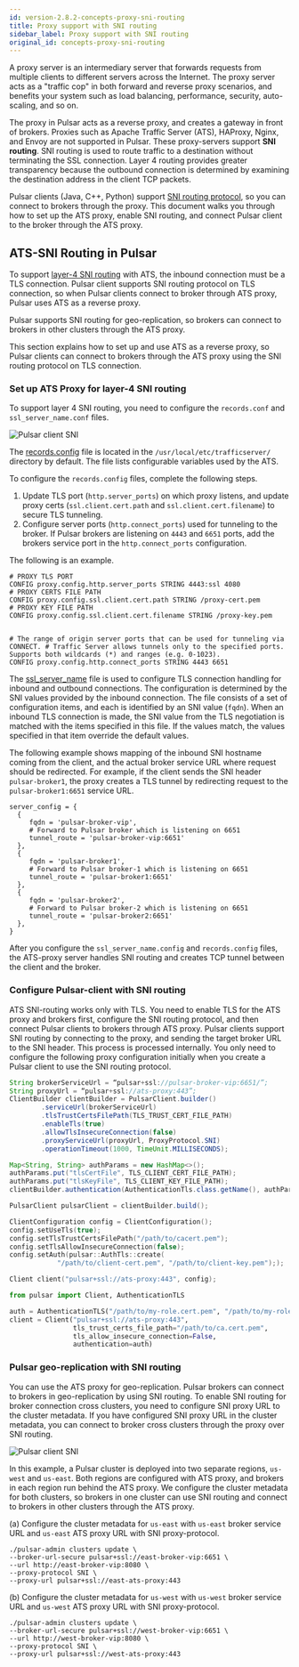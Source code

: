 ```yaml
---
id: version-2.8.2-concepts-proxy-sni-routing
title: Proxy support with SNI routing
sidebar_label: Proxy support with SNI routing
original_id: concepts-proxy-sni-routing
---
```


A proxy server is an intermediary server that forwards requests from multiple clients to different servers across the Internet. The proxy server acts as a "traffic cop" in both forward and reverse proxy scenarios, and benefits your system such as load balancing, performance, security, auto-scaling, and so on.

The proxy in Pulsar acts as a reverse proxy, and creates a gateway in front of brokers. Proxies such as Apache Traffic Server (ATS), HAProxy, Nginx, and Envoy are not supported in Pulsar. These proxy-servers support **SNI routing**. SNI routing is used to route traffic to a destination without terminating the SSL connection. Layer 4 routing provides greater transparency because the outbound connection is determined by examining the destination address in the client TCP packets.

Pulsar clients (Java, C++, Python) support [SNI routing protocol](https://github.com/apache/pulsar/wiki/PIP-60:-Support-Proxy-server-with-SNI-routing), so you can connect to brokers through the proxy. This document walks you through how to set up the ATS proxy, enable SNI routing, and connect Pulsar client to the broker through the ATS proxy.

## ATS-SNI Routing in Pulsar
To support [layer-4 SNI routing](https://docs.trafficserver.apache.org/en/latest/admin-guide/layer-4-routing.en.html) with ATS, the inbound connection must be a TLS connection. Pulsar client supports SNI routing protocol on TLS connection, so when Pulsar clients connect to broker through ATS proxy, Pulsar uses ATS as a reverse proxy.

Pulsar supports SNI routing for geo-replication, so brokers can connect to brokers in other clusters through the ATS proxy.

This section explains how to set up and use ATS as a reverse proxy, so Pulsar clients can connect to brokers through the ATS proxy using the SNI routing protocol on TLS connection. 

### Set up ATS Proxy for layer-4 SNI routing
To support layer 4 SNI routing, you need to configure the `records.conf` and `ssl_server_name.conf` files.

![Pulsar client SNI](assets/pulsar-sni-client.png)

The [records.config](https://docs.trafficserver.apache.org/en/latest/admin-guide/files/records.config.en.html) file is located in the `/usr/local/etc/trafficserver/` directory by default. The file lists configurable variables used by the ATS.

To configure the `records.config` files, complete the following steps.
1. Update TLS port (`http.server_ports`) on which proxy listens, and update proxy certs (`ssl.client.cert.path` and `ssl.client.cert.filename`) to secure TLS tunneling. 
2. Configure server ports (`http.connect_ports`) used for tunneling to the broker. If Pulsar brokers are listening on `4443` and `6651` ports, add the brokers service port in the `http.connect_ports` configuration.

The following is an example.

```
# PROXY TLS PORT
CONFIG proxy.config.http.server_ports STRING 4443:ssl 4080
# PROXY CERTS FILE PATH
CONFIG proxy.config.ssl.client.cert.path STRING /proxy-cert.pem
# PROXY KEY FILE PATH
CONFIG proxy.config.ssl.client.cert.filename STRING /proxy-key.pem


# The range of origin server ports that can be used for tunneling via CONNECT. # Traffic Server allows tunnels only to the specified ports. Supports both wildcards (*) and ranges (e.g. 0-1023).
CONFIG proxy.config.http.connect_ports STRING 4443 6651
```

The [ssl_server_name](https://docs.trafficserver.apache.org/en/8.0.x/admin-guide/files/ssl_server_name.yaml.en.html) file is used to configure TLS connection handling for inbound and outbound connections. The configuration is determined by the SNI values provided by the inbound connection. The file consists of a set of configuration items, and each is identified by an SNI value (`fqdn`). When an inbound TLS connection is made, the SNI value from the TLS negotiation is matched with the items specified in this file. If the values match, the values specified in that item override the default values. 

The following example shows mapping of the inbound SNI hostname coming from the client, and the actual broker service URL where request should be redirected. For example, if the client sends the SNI header `pulsar-broker1`, the proxy creates a TLS tunnel by redirecting request to the `pulsar-broker1:6651` service URL.

```
server_config = {
  {
     fqdn = 'pulsar-broker-vip',
     # Forward to Pulsar broker which is listening on 6651
     tunnel_route = 'pulsar-broker-vip:6651'
  },
  {
     fqdn = 'pulsar-broker1',
     # Forward to Pulsar broker-1 which is listening on 6651
     tunnel_route = 'pulsar-broker1:6651'
  },
  {
     fqdn = 'pulsar-broker2',
     # Forward to Pulsar broker-2 which is listening on 6651
     tunnel_route = 'pulsar-broker2:6651'
  },
}
```

After you configure the `ssl_server_name.config` and `records.config` files, the ATS-proxy server handles SNI routing and creates TCP tunnel between the client and the broker.

### Configure Pulsar-client with SNI routing
ATS SNI-routing works only with TLS. You need to enable TLS for the ATS proxy and brokers first, configure the SNI routing protocol, and then connect Pulsar clients to brokers through ATS proxy. Pulsar clients support SNI routing by connecting to the proxy, and sending the target broker URL to the SNI header. This process is processed internally. You only need to configure the following proxy configuration initially when you create a Pulsar client to use the SNI routing protocol.

<!--DOCUSAURUS_CODE_TABS-->

<!--Java-->

```java
String brokerServiceUrl = “pulsar+ssl://pulsar-broker-vip:6651/”;
String proxyUrl = “pulsar+ssl://ats-proxy:443”;
ClientBuilder clientBuilder = PulsarClient.builder()
		.serviceUrl(brokerServiceUrl)
        .tlsTrustCertsFilePath(TLS_TRUST_CERT_FILE_PATH)
        .enableTls(true)
        .allowTlsInsecureConnection(false)
        .proxyServiceUrl(proxyUrl, ProxyProtocol.SNI)
        .operationTimeout(1000, TimeUnit.MILLISECONDS);

Map<String, String> authParams = new HashMap<>();
authParams.put("tlsCertFile", TLS_CLIENT_CERT_FILE_PATH);
authParams.put("tlsKeyFile", TLS_CLIENT_KEY_FILE_PATH);
clientBuilder.authentication(AuthenticationTls.class.getName(), authParams);

PulsarClient pulsarClient = clientBuilder.build();
```

<!--C++-->

```c++
ClientConfiguration config = ClientConfiguration();
config.setUseTls(true);
config.setTlsTrustCertsFilePath("/path/to/cacert.pem");
config.setTlsAllowInsecureConnection(false);
config.setAuth(pulsar::AuthTls::create(
            "/path/to/client-cert.pem", "/path/to/client-key.pem"););

Client client("pulsar+ssl://ats-proxy:443", config);
```

<!--Python-->

```python
from pulsar import Client, AuthenticationTLS

auth = AuthenticationTLS("/path/to/my-role.cert.pem", "/path/to/my-role.key-pk8.pem")
client = Client("pulsar+ssl://ats-proxy:443",
                tls_trust_certs_file_path="/path/to/ca.cert.pem",
                tls_allow_insecure_connection=False,
                authentication=auth)
```

<!--END_DOCUSAURUS_CODE_TABS-->

### Pulsar geo-replication with SNI routing
You can use the ATS proxy for geo-replication. Pulsar brokers can connect to brokers in geo-replication by using SNI routing. To enable SNI routing for broker connection cross clusters, you need to configure SNI proxy URL to the cluster metadata. If you have configured SNI proxy URL in the cluster metadata, you can connect to broker cross clusters through the proxy over SNI routing.

![Pulsar client SNI](assets/pulsar-sni-geo.png)

In this example, a Pulsar cluster is deployed into two separate regions, `us-west` and `us-east`. Both regions are configured with ATS proxy, and brokers in each region run behind the ATS proxy. We configure the cluster metadata for both clusters, so brokers in one cluster can use SNI routing and connect to brokers in other clusters through the ATS proxy.

(a) Configure the cluster metadata for `us-east` with `us-east` broker service URL and `us-east` ATS proxy URL with SNI proxy-protocol.

```
./pulsar-admin clusters update \
--broker-url-secure pulsar+ssl://east-broker-vip:6651 \
--url http://east-broker-vip:8080 \
--proxy-protocol SNI \
--proxy-url pulsar+ssl://east-ats-proxy:443
```

(b) Configure the cluster metadata for `us-west` with `us-west` broker service URL and `us-west` ATS proxy URL with SNI proxy-protocol.

```
./pulsar-admin clusters update \
--broker-url-secure pulsar+ssl://west-broker-vip:6651 \
--url http://west-broker-vip:8080 \
--proxy-protocol SNI \
--proxy-url pulsar+ssl://west-ats-proxy:443
```
